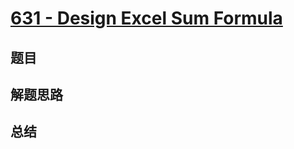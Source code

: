 # [631 - Design Excel Sum Formula](https://leetcode.com/problems/design-excel-sum-formula/)

## 题目


## 解题思路


## 总结


